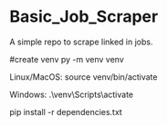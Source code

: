 # Basic_Job_Scraper
A simple repo to scrape linked in jobs.

#create venv
py -m venv venv

Linux/MacOS: 
source venv/bin/activate

Windows: 
.\venv\Scripts\activate

pip install -r dependencies.txt